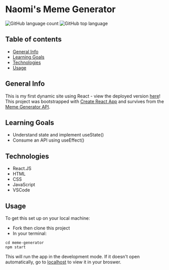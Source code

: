 # Naomi's Meme Generator

![GitHub language count](https://img.shields.io/github/languages/count/naomiyocum/meme-generator)
![GitHub top language](https://img.shields.io/github/languages/top/naomiyocum/meme-generator?color=yellow)

<div align="center">

</div>

## Table of contents
* [General Info](#general-info)
* [Learning Goals](#learning-goals)
* [Technologies](#technologies)
* [Usage](#usage)

## General Info
This is my first dynamic site using React - view the deployed version [here]()! This project was bootstrapped with [Create React App](https://github.com/facebook/create-react-app) and survives from the [Meme Generator API](https://imgflip.com/api).

## Learning Goals
* Understand state and implement useState()
* Consume an API using useEffect()

## Technologies
* React.JS
* HTML
* CSS
* JavaScript
* VSCode

## Usage

To get this set up on your local machine:
- Fork then clone this project
- In your terminal:
```
cd meme-generator
npm start
```
This will run the app in the development mode. If it doesn't open automatically, go to [localhost](http://localhost:3000) to view it in your broswer.

